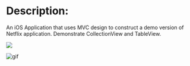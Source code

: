 
# Description:

An iOS Application that uses MVC design to construct a demo version of Netflix application. Demonstrate CollectionView and TableView.

<img src = “https://media.giphy.com/media/Sxa6r8Yk9kXrq/giphy.gif” width = “200” height = “300”>

![gif](https://media.giphy.com/media/Sxa6r8Yk9kXrq/giphy.gif)
 


 

